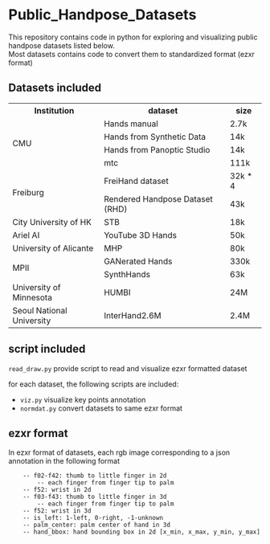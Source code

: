 # Public_Handpose_Datasets
This repository contains code in python for exploring and visualizing public handpose datasets listed below.<br>
Most datasets contains code to convert them to standardized format (ezxr format)

## Datasets included
<table>
    <tr>
        <th>Institution</th>
        <th>dataset</th>
        <th>size</th>
    </tr>
    <tr>
        <td rowspan="4">CMU</td>
        <td>Hands manual</td>
        <td>2.7k</td>
    </tr>
    <tr>
        <td>Hands from Synthetic Data</td>
        <td>14k</td>
    </tr>
    <tr>
        <td>Hands from Panoptic Studio</td>
        <td>14k</td>
    </tr>
    <tr>
        <td>mtc</td>
        <td>111k</td>
    </tr>
    <tr>
        <td rowspan="2">Freiburg</td>
        <td>FreiHand dataset</td>
        <td>32k * 4</td>
    </tr>
    <tr>
        <td>Rendered Handpose Dataset (RHD)</td>
        <td>43k</td>
    </tr>
    <tr>
        <td>City University of HK</td>
        <td>STB</td>
        <td>18k</td>
    </tr>
        <tr>
        <td>Ariel AI</td>
        <td>YouTube 3D Hands</td>
        <td>50k</td>
    </tr>
        <tr>
        <td>University of Alicante</td>
        <td>MHP</td>
        <td>80k</td>
    </tr>
        <tr>
        <td rowspan="2">MPII</td>
        <td>GANerated Hands</td>
        <td>330k</td>
    </tr>
    <tr>
        <td>SynthHands</td>
        <td>63k</td>
    </tr>
    <tr>
        <td>University of Minnesota</td>
        <td>HUMBI</td>
        <td>24M</td>
    </tr>
    <tr>
        <td>Seoul National University</td>
        <td>InterHand2.6M</td>
        <td>2.4M</td>
    </tr>
</table>

## script included
`read_draw.py` provide script to read and visualize ezxr formatted dataset <br>

for each dataset, the following scripts are included:

  - `viz.py` visualize key points annotation <br>
  - `normdat.py` convert datasets to same ezxr format
  
## ezxr format
In ezxr format of datasets, each rgb image corresponding to a json annotation in the following format
```
    -- f02-f42: thumb to little finger in 2d
        -- each finger from finger tip to palm
    -- f52: wrist in 2d
    -- f03-f43: thumb to little finger in 3d
        -- each finger from finger tip to palm
    -- f52: wrist in 3d
    -- is_left: 1-left, 0-right, -1-unknown
    -- palm_center: palm center of hand in 3d
    -- hand_bbox: hand bounding box in 2d [x_min, x_max, y_min, y_max]
```


